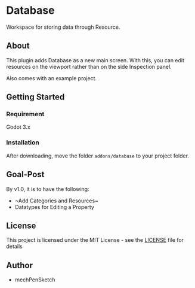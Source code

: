 # Database
 Workspace for storing data through Resource.

## About
This plugin adds Database as a new main screen. With this, you can edit resources on the viewport rather than on the side Inspection panel.

Also comes with an example project.

## Getting Started

### Requirement
Godot 3.x

### Installation
After downloading, move the folder `addons/database` to your project folder.

## Goal-Post
By v1.0, it is to have the following:
* ~Add Categories and Resources~
* Datatypes for Editing a Property

## License
This project is licensed under the MIT License - see the [LICENSE](LICENSE) file for details

## Author
* mechPenSketch
